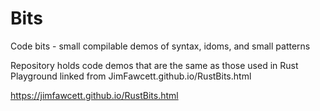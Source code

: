 # Bits
Code bits - small compilable demos of syntax, idoms, and small patterns 

Repository holds code demos that are the same as those used in Rust Playground linked
from JimFawcett.github.io/RustBits.html

https://jimfawcett.github.io/RustBits.html
